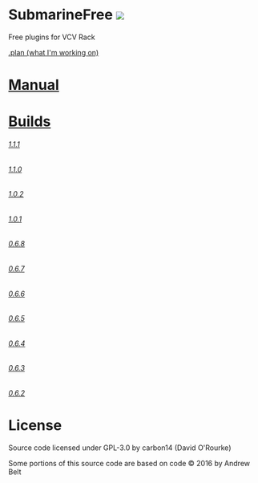 # SubmarineFree ![](https://img.shields.io/github/v/release/david-c14/SubmarineFree)
Free plugins for VCV Rack

[.plan (what I'm working on)](https://github.com/david-c14/SubmarineFree/issues/23)

# [Manual](https://github.com/david-c14/SubmarineFree/blob/master/manual/index.md)

# [Builds](https://github.com/david-c14/SubmarineFree/releases/tag/v1.1.1)
###### [1.1.1](https://github.com/david-c14/SubmarineFree/releases/tag/v1.1.1)
###### [1.1.0](https://github.com/david-c14/SubmarineFree/releases/tag/v1.1.0)
###### [1.0.2](https://github.com/david-c14/SubmarineFree/releases/tag/v1.0.2)
###### [1.0.1](https://github.com/david-c14/SubmarineFree/releases/tag/v1.0.1)
###### [0.6.8](https://github.com/david-c14/SubmarineFree/releases/tag/v0.6.8)
###### [0.6.7](https://github.com/david-c14/SubmarineFree/releases/tag/v0.6.7)
###### [0.6.6](https://github.com/david-c14/SubmarineFree/issues/20)
###### [0.6.5](https://github.com/david-c14/SubmarineFree/issues/19)
###### [0.6.4](https://github.com/david-c14/SubmarineFree/issues/14)
###### [0.6.3](https://github.com/david-c14/SubmarineFree/issues/9)
###### [0.6.2](https://github.com/david-c14/SubmarineFree/issues/4)

# License
Source code licensed under GPL-3.0 by carbon14 (David O'Rourke)

Some portions of this source code are based on code © 2016 by Andrew Belt
